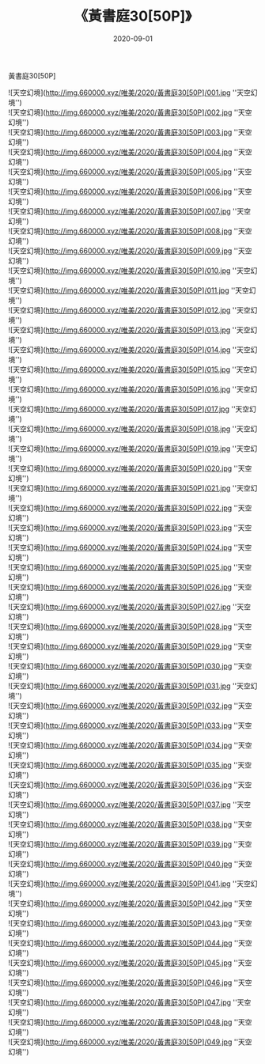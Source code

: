 ﻿---
layout: post
title:  《黃書庭30[50P]》
date:   2020-09-01
img: http://img.660000.xyz/唯美/2020/黃書庭30[50P]/000.jpg
categories: [美女, 清纯, 唯美]
---

黃書庭30[50P]



![天空幻境](http://img.660000.xyz/唯美/2020/黃書庭30[50P]/001.jpg ''天空幻境'') <br>
![天空幻境](http://img.660000.xyz/唯美/2020/黃書庭30[50P]/002.jpg ''天空幻境'') <br>
![天空幻境](http://img.660000.xyz/唯美/2020/黃書庭30[50P]/003.jpg ''天空幻境'') <br>
![天空幻境](http://img.660000.xyz/唯美/2020/黃書庭30[50P]/004.jpg ''天空幻境'') <br>
![天空幻境](http://img.660000.xyz/唯美/2020/黃書庭30[50P]/005.jpg ''天空幻境'') <br>
![天空幻境](http://img.660000.xyz/唯美/2020/黃書庭30[50P]/006.jpg ''天空幻境'') <br>
![天空幻境](http://img.660000.xyz/唯美/2020/黃書庭30[50P]/007.jpg ''天空幻境'') <br>
![天空幻境](http://img.660000.xyz/唯美/2020/黃書庭30[50P]/008.jpg ''天空幻境'') <br>
![天空幻境](http://img.660000.xyz/唯美/2020/黃書庭30[50P]/009.jpg ''天空幻境'') <br>
![天空幻境](http://img.660000.xyz/唯美/2020/黃書庭30[50P]/010.jpg ''天空幻境'') <br>
![天空幻境](http://img.660000.xyz/唯美/2020/黃書庭30[50P]/011.jpg ''天空幻境'') <br>
![天空幻境](http://img.660000.xyz/唯美/2020/黃書庭30[50P]/012.jpg ''天空幻境'') <br>
![天空幻境](http://img.660000.xyz/唯美/2020/黃書庭30[50P]/013.jpg ''天空幻境'') <br>
![天空幻境](http://img.660000.xyz/唯美/2020/黃書庭30[50P]/014.jpg ''天空幻境'') <br>
![天空幻境](http://img.660000.xyz/唯美/2020/黃書庭30[50P]/015.jpg ''天空幻境'') <br>
![天空幻境](http://img.660000.xyz/唯美/2020/黃書庭30[50P]/016.jpg ''天空幻境'') <br>
![天空幻境](http://img.660000.xyz/唯美/2020/黃書庭30[50P]/017.jpg ''天空幻境'') <br>
![天空幻境](http://img.660000.xyz/唯美/2020/黃書庭30[50P]/018.jpg ''天空幻境'') <br>
![天空幻境](http://img.660000.xyz/唯美/2020/黃書庭30[50P]/019.jpg ''天空幻境'') <br>
![天空幻境](http://img.660000.xyz/唯美/2020/黃書庭30[50P]/020.jpg ''天空幻境'') <br>
![天空幻境](http://img.660000.xyz/唯美/2020/黃書庭30[50P]/021.jpg ''天空幻境'') <br>
![天空幻境](http://img.660000.xyz/唯美/2020/黃書庭30[50P]/022.jpg ''天空幻境'') <br>
![天空幻境](http://img.660000.xyz/唯美/2020/黃書庭30[50P]/023.jpg ''天空幻境'') <br>
![天空幻境](http://img.660000.xyz/唯美/2020/黃書庭30[50P]/024.jpg ''天空幻境'') <br>
![天空幻境](http://img.660000.xyz/唯美/2020/黃書庭30[50P]/025.jpg ''天空幻境'') <br>
![天空幻境](http://img.660000.xyz/唯美/2020/黃書庭30[50P]/026.jpg ''天空幻境'') <br>
![天空幻境](http://img.660000.xyz/唯美/2020/黃書庭30[50P]/027.jpg ''天空幻境'') <br>
![天空幻境](http://img.660000.xyz/唯美/2020/黃書庭30[50P]/028.jpg ''天空幻境'') <br>
![天空幻境](http://img.660000.xyz/唯美/2020/黃書庭30[50P]/029.jpg ''天空幻境'') <br>
![天空幻境](http://img.660000.xyz/唯美/2020/黃書庭30[50P]/030.jpg ''天空幻境'') <br>
![天空幻境](http://img.660000.xyz/唯美/2020/黃書庭30[50P]/031.jpg ''天空幻境'') <br>
![天空幻境](http://img.660000.xyz/唯美/2020/黃書庭30[50P]/032.jpg ''天空幻境'') <br>
![天空幻境](http://img.660000.xyz/唯美/2020/黃書庭30[50P]/033.jpg ''天空幻境'') <br>
![天空幻境](http://img.660000.xyz/唯美/2020/黃書庭30[50P]/034.jpg ''天空幻境'') <br>
![天空幻境](http://img.660000.xyz/唯美/2020/黃書庭30[50P]/035.jpg ''天空幻境'') <br>
![天空幻境](http://img.660000.xyz/唯美/2020/黃書庭30[50P]/036.jpg ''天空幻境'') <br>
![天空幻境](http://img.660000.xyz/唯美/2020/黃書庭30[50P]/037.jpg ''天空幻境'') <br>
![天空幻境](http://img.660000.xyz/唯美/2020/黃書庭30[50P]/038.jpg ''天空幻境'') <br>
![天空幻境](http://img.660000.xyz/唯美/2020/黃書庭30[50P]/039.jpg ''天空幻境'') <br>
![天空幻境](http://img.660000.xyz/唯美/2020/黃書庭30[50P]/040.jpg ''天空幻境'') <br>
![天空幻境](http://img.660000.xyz/唯美/2020/黃書庭30[50P]/041.jpg ''天空幻境'') <br>
![天空幻境](http://img.660000.xyz/唯美/2020/黃書庭30[50P]/042.jpg ''天空幻境'') <br>
![天空幻境](http://img.660000.xyz/唯美/2020/黃書庭30[50P]/043.jpg ''天空幻境'') <br>
![天空幻境](http://img.660000.xyz/唯美/2020/黃書庭30[50P]/044.jpg ''天空幻境'') <br>
![天空幻境](http://img.660000.xyz/唯美/2020/黃書庭30[50P]/045.jpg ''天空幻境'') <br>
![天空幻境](http://img.660000.xyz/唯美/2020/黃書庭30[50P]/046.jpg ''天空幻境'') <br>
![天空幻境](http://img.660000.xyz/唯美/2020/黃書庭30[50P]/047.jpg ''天空幻境'') <br>
![天空幻境](http://img.660000.xyz/唯美/2020/黃書庭30[50P]/048.jpg ''天空幻境'') <br>
![天空幻境](http://img.660000.xyz/唯美/2020/黃書庭30[50P]/049.jpg ''天空幻境'') <br>